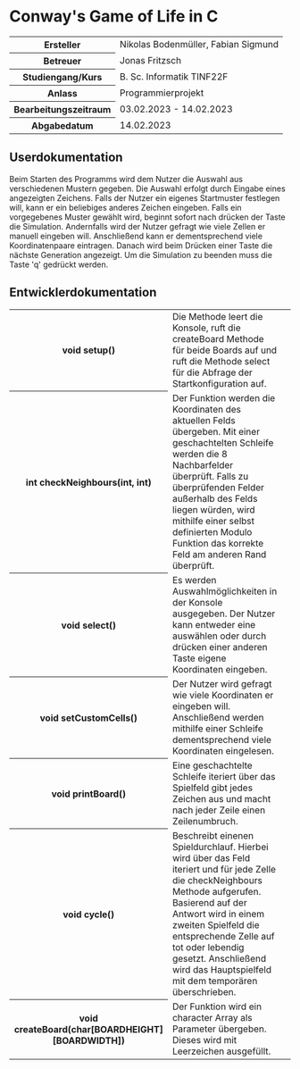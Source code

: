 # Conway's Game of Life in C

<table>
<tr><th>Ersteller</th><td>Nikolas Bodenmüller, Fabian Sigmund</td></tr>
<tr><th>Betreuer</th><td>Jonas Fritzsch</td></tr>
<tr><th>Studiengang/Kurs</th><td>B. Sc. Informatik TINF22F</td></tr>
<tr><th>Anlass</th><td>Programmierprojekt</td></tr>
<tr><th>Bearbeitungszeitraum</th><td>03.02.2023 - 14.02.2023</td></tr>
<tr><th>Abgabedatum</th><td>14.02.2023</td></tr>
</table>

## Userdokumentation

Beim Starten des Programms wird dem Nutzer die Auswahl aus verschiedenen Mustern gegeben. Die Auswahl erfolgt durch Eingabe eines angezeigten Zeichens. Falls der Nutzer ein eigenes Startmuster festlegen will, kann er ein beliebiges anderes Zeichen eingeben. Falls ein vorgegebenes Muster gewählt wird, beginnt sofort nach drücken der Taste die Simulation. Andernfalls wird der Nutzer gefragt wie viele Zellen er manuell eingeben will. Anschließend kann er dementsprechend viele Koordinatenpaare eintragen. Danach wird beim Drücken einer Taste die nächste Generation angezeigt. Um die Simulation zu beenden muss die Taste 'q' gedrückt werden.

## Entwicklerdokumentation

<table>
<tr><th>void setup()</th><td>Die Methode leert die Konsole, ruft die createBoard Methode für beide Boards auf und ruft die Methode select für die Abfrage der Startkonfiguration auf.<td></tr>
<tr><th>int checkNeighbours(int, int)</th><td>Der Funktion werden die Koordinaten des aktuellen Felds übergeben. Mit einer geschachtelten Schleife werden die 8 Nachbarfelder überprüft. Falls zu überprüfenden Felder außerhalb des Felds liegen würden, wird mithilfe einer selbst definierten Modulo Funktion das korrekte Feld am anderen Rand überprüft.</td></tr>
<tr><th>void select()</th><td>Es werden Auswahlmöglichkeiten in der Konsole ausgegeben. Der Nutzer kann entweder eine auswählen oder durch drücken einer anderen Taste eigene Koordinaten eingeben.</td></tr>
<tr><th>void setCustomCells()</th><td>Der Nutzer wird gefragt wie viele Koordinaten er eingeben will. Anschließend werden mithilfe einer Schleife dementsprechend viele Koordinaten eingelesen.</td></tr>
<tr><th>void printBoard()</th><td>Eine geschachtelte Schleife iteriert über das Spielfeld gibt jedes Zeichen aus und macht nach jeder Zeile einen Zeilenumbruch.</td></tr>
<tr><th>void cycle()</th><td>Beschreibt einenen Spieldurchlauf. Hierbei wird über das Feld iteriert und für jede Zelle die checkNeighbours Methode aufgerufen. Basierend auf der Antwort wird in einem zweiten Spielfeld die entsprechende Zelle auf tot oder lebendig gesetzt. Anschließend wird das Hauptspielfeld mit dem temporären überschrieben. </td></tr>
<tr><th>void createBoard(char[BOARDHEIGHT][BOARDWIDTH])</th><td>Der Funktion wird ein character Array als Parameter übergeben. Dieses wird mit Leerzeichen ausgefüllt.</td></tr>
</table>


